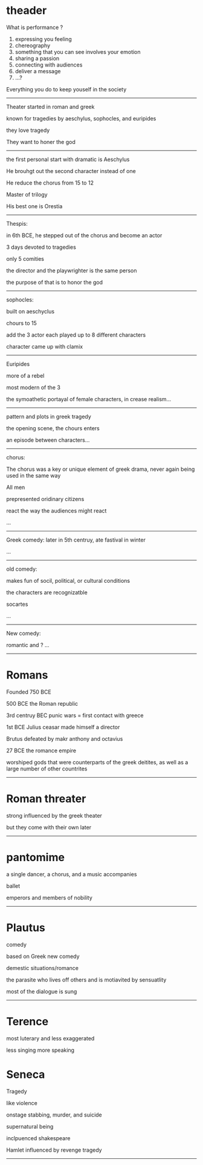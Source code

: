 # theader

What is performance ?

1. expressing you feeling 
2. chereography
3. something that you can see involves your emotion
4. sharing a passion
5. connecting with audiences
6. deliver a message
7. ...?

Everything you do to keep youself in the society

---

Theater started in roman and greek

known for tragedies by aeschylus, sophocles, and euripides

they love tragedy

They want to honer the god

___

the first personal start with dramatic is Aeschylus

He brouhgt out the second character instead of one

He reduce the chorus from 15 to 12

Master of trilogy

His best one is Orestia

___

Thespis:

in 6th BCE, he stepped out of the chorus and become an actor

3 days devoted to tragedies

only 5 comities

the director and the playwrighter is the same person

the purpose of that is to honor the god
___


sophocles:

built on aeschyclus

chours to 15

add the 3 actor each played up to 8 different characters

character came up with clamix

---

Euripides

more of a rebel

most modern of the 3

the symoathetic portayal of female characters, in crease realism...


----

pattern and plots in greek tragedy

the opening scene, the chours enters

an episode between characters...

----
chorus:

The chorus was a key or unique element of greek drama, never again being used in the same way

All men

prepresented oridinary citizens

react the way the audiences might react

...

---

Greek comedy:
 later in 5th centruy, ate fastival in winter

...

---

old comedy:

makes fun of socil, political, or cultural conditions

the characters are recognizatble

socartes

...

---

New comedy:

romantic and ? ...

___

# Romans

Founded 750 BCE

500 BCE the Roman republic

3rd centruy BEC punic wars = first contact with greece

1st BCE Julius ceasar made himself a director

Brutus defeated by makr anthony and octavius

27 BCE the romance empire

worshiped gods that were counterparts of the greek deitites, as well as a large number of other countrites

___

# Roman threater

strong influenced by the greek theater

but they come with their own later

---

# pantomime

a single dancer, a chorus, and a music accompanies

ballet

emperors and members of nobility

---

# Plautus
comedy

based on Greek new comedy

demestic situations/romance

the parasite who lives off others and is motiavited by sensuatlity

most of the dialogue is sung

---


# Terence
 most luterary and less exaggerated

 less singing more speaking

# Seneca

Tragedy

like violence

onstage stabbing, murder, and suicide

supernatural being 

inclpuenced shakespeare

Hamlet influenced by revenge tragedy

---


